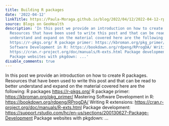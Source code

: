 ```yaml
---
title: Building R packages
date: '2022-04-12'
linkTitle: https://Paula-Moraga.github.io/blog/2022/04/12/2022-04-12-rpackages/
source: Blogs on GeoHealth
description: 'In this post we provide an introduction on how to create R packages.
  Resources that have been used to write this post and that can be read to better
  understand and expand on the material covered here are the following: R packages
  https://r-pkgs.org/ R package primer: https://kbroman.org/pkg_primer/ Mastering
  Software Development in R: https://bookdown.org/rdpeng/RProgDA/ Writing R extensions:
  https://cran.r-project.org/doc/manuals/R-exts.html Package development: https://support.rstudio.com/hc/en-us/sections/200130627-Package-Development
  Package websites with pkgdown: ...'
disable_comments: true
---
```

In this post we provide an introduction on how to create R packages. Resources that have been used to write this post and that can be read to better understand and expand on the material covered here are the following: R packages https://r-pkgs.org/ R package primer: https://kbroman.org/pkg_primer/ Mastering Software Development in R: https://bookdown.org/rdpeng/RProgDA/ Writing R extensions: https://cran.r-project.org/doc/manuals/R-exts.html Package development: https://support.rstudio.com/hc/en-us/sections/200130627-Package-Development Package websites with pkgdown: ...